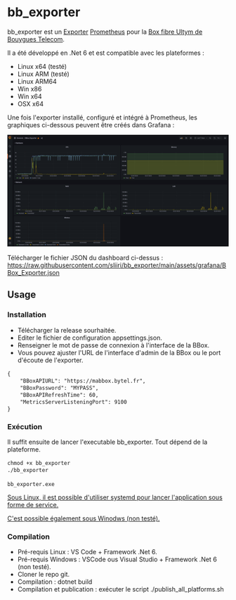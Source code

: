 # bb_exporter

bb_exporter est un [Exporter](https://prometheus.io/docs/instrumenting/exporters/) [Prometheus](https://prometheus.io) pour la [Box fibre Ultym de Bouygues Telecom](https://www.bouyguestelecom.fr/offres-internet/bbox-ultym).

Il a été développé en .Net 6 et est compatible avec les plateformes :
- Linux x64 (testé)
- Linux ARM (testé)
- Linux ARM64
- Win x86
- Win x64
- OSX x64

Une fois l'exporter installé, configuré et intégré à Prometheus, les graphiques ci-dessous peuvent être créés dans Grafana :

![Dashboard Grafana](https://raw.githubusercontent.com/sliiri/bb_exporter/main/assets/img/screenshot_BBox_Exporter_Grafana.png "Dashboard Grafana")

Télécharger le fichier JSON du dashboard ci-dessus : https://raw.githubusercontent.com/sliiri/bb_exporter/main/assets/grafana/BBox_Exporter.json

## Usage

### Installation

- Télécharger la release sourhaitée.
- Editer le fichier de configuration appsettings.json.
- Renseigner le mot de passe de connexion à l'interface de la BBox.
- Vous pouvez ajuster l'URL de l'interface d'admin de la BBox ou le port d'écoute de l'exporter.

```
{
    "BBoxAPIURL": "https://mabbox.bytel.fr",
    "BBoxPassword": "MYPASS",
    "BBoxAPIRefreshTime": 60,
    "MetricsServerListeningPort": 9100
}
```

### Exécution

Il suffit ensuite de lancer l'executable bb_exporter. Tout dépend de la plateforme.

```
chmod +x bb_exporter
./bb_exporter

bb_exporter.exe
```

[Sous Linux, il est possible d'utiliser systemd pour lancer l'application sous forme de service.](https://domoticproject.com/creating-raspberry-pi-service/)

[C'est possible également sous Winodws (non testé).](https://docs.microsoft.com/fr-fr/troubleshoot/windows-client/deployment/create-user-defined-service)

### Compilation

- Pré-requis Linux : VS Code + Framework .Net 6.
- Pré-requis Windows : VSCode ous Visual Studio + Framework .Net 6 (non testé).
- Cloner le repo git.
- Compilation : dotnet build
- Compilation et publication : exécuter le script ./publish_all_platforms.sh
